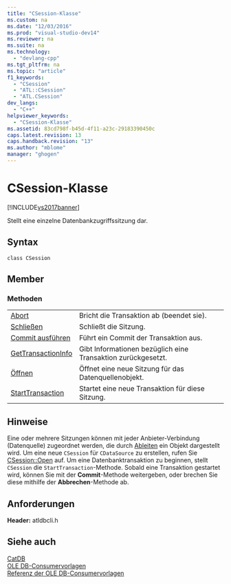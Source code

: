```yaml
---
title: "CSession-Klasse"
ms.custom: na
ms.date: "12/03/2016"
ms.prod: "visual-studio-dev14"
ms.reviewer: na
ms.suite: na
ms.technology: 
  - "devlang-cpp"
ms.tgt_pltfrm: na
ms.topic: "article"
f1_keywords: 
  - "CSession"
  - "ATL::CSession"
  - "ATL.CSession"
dev_langs: 
  - "C++"
helpviewer_keywords: 
  - "CSession-Klasse"
ms.assetid: 83cd798f-b45d-4f11-a23c-29183390450c
caps.latest.revision: 13
caps.handback.revision: "13"
ms.author: "mblome"
manager: "ghogen"
---
```

# CSession-Klasse
[!INCLUDE[vs2017banner](../../assembler/inline/includes/vs2017banner.md)]

Stellt eine einzelne Datenbankzugriffssitzung dar.  
  
## Syntax  
  
```  
class CSession  
```  
  
## Member  
  
### Methoden  
  
|||  
|-|-|  
|[Abort](../../data/oledb/csession-abort.md)|Bricht die Transaktion ab \(beendet sie\).|  
|[Schließen](../../data/oledb/csession-close.md)|Schließt die Sitzung.|  
|[Commit ausführen](../../data/oledb/csession-commit.md)|Führt ein Commit der Transaktion aus.|  
|[GetTransactionInfo](../../data/oledb/csession-gettransactioninfo.md)|Gibt Informationen bezüglich eine Transaktion zurückgesetzt.|  
|[Öffnen](../../data/oledb/csession-open.md)|Öffnet eine neue Sitzung für das Datenquellenobjekt.|  
|[StartTransaction](../../data/oledb/csession-starttransaction.md)|Startet eine neue Transaktion für diese Sitzung.|  
  
## Hinweise  
 Eine oder mehrere Sitzungen können mit jeder Anbieter\-Verbindung \(Datenquelle\) zugeordnet werden, die durch [Ableiten](../../data/oledb/cdatasource-class.md) ein Objekt dargestellt wird.  Um eine neue `CSession` für `CDataSource` zu erstellen, rufen Sie [CSession::Open](../../data/oledb/csession-open.md) auf.  Um eine Datenbanktransaktion zu beginnen, stellt `CSession` die `StartTransaction`\-Methode.  Sobald eine Transaktion gestartet wird, können Sie mit der **Commit**\-Methode weitergeben, oder brechen Sie diese mithilfe der **Abbrechen**\-Methode ab.  
  
## Anforderungen  
 **Header:**  atldbcli.h  
  
## Siehe auch  
 [CatDB](../../top/visual-cpp-samples.md)   
 [OLE DB\-Consumervorlagen](../../data/oledb/ole-db-consumer-templates-cpp.md)   
 [Referenz der OLE DB\-Consumervorlagen](../../data/oledb/ole-db-consumer-templates-reference.md)